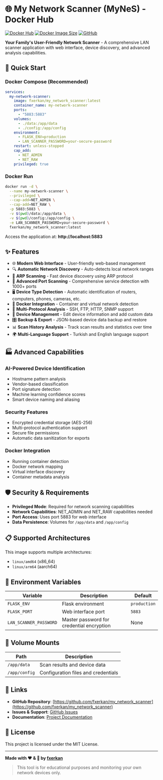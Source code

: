 # 🌐 My Network Scanner (MyNeS) - Docker Hub

[![Docker Hub](https://img.shields.io/docker/pulls/fxerkan/my_network_scanner.svg)](https://hub.docker.com/r/fxerkan/my_network_scanner)
[![Docker Image Size](https://img.shields.io/docker/image-size/fxerkan/my_network_scanner/latest)](https://hub.docker.com/r/fxerkan/my_network_scanner)
[![GitHub](https://img.shields.io/github/stars/fxerkan/my_network_scanner?style=social)](https://github.com/fxerkan/my_network_scanner)

**Your Family's User-Friendly Network Scanner** - A comprehensive LAN scanner application with web interface, device discovery, and advanced analysis capabilities.

## 🚀 Quick Start

### Docker Compose (Recommended)

```yaml
services:
  my-network-scanner:
    image: fxerkan/my_network_scanner:latest
    container_name: my-network-scanner
    ports:
      - "5883:5883"
    volumes:
      - ./data:/app/data
      - ./config:/app/config
    environment:
      - FLASK_ENV=production
      - LAN_SCANNER_PASSWORD=your-secure-password
    restart: unless-stopped
    cap_add:
      - NET_ADMIN
      - NET_RAW
    privileged: true
```

### Docker Run

```bash
docker run -d \
  --name my-network-scanner \
  --privileged \
  --cap-add=NET_ADMIN \
  --cap-add=NET_RAW \
  -p 5883:5883 \
  -v $(pwd)/data:/app/data \
  -v $(pwd)/config:/app/config \
  -e LAN_SCANNER_PASSWORD=your-secure-password \
  fxerkan/my_network_scanner:latest
```

Access the application at: **http://localhost:5883**

## ✨ Features

- 🌐 **Modern Web Interface** - User-friendly web-based management
- 🔍 **Automatic Network Discovery** - Auto-detects local network ranges
- 🔬 **ARP Scanning** - Fast device discovery using ARP protocol
- 🔌 **Advanced Port Scanning** - Comprehensive service detection with 1000+ ports
- 🖥️ **Device Type Detection** - Automatic identification of routers, computers, phones, cameras, etc.
- 🐳 **Docker Integration** - Container and virtual network detection
- 🔐 **Multi-Protocol Analysis** - SSH, FTP, HTTP, SNMP support
- 📝 **Device Management** - Edit device information and add custom data
- 🎛️ **Backup & Export** - JSON-based device data backup and restore
- 📊 **Scan History Analysis** - Track scan results and statistics over time
- 🌍 **Multi-Language Support** - Turkish and English language support

## 🏭 Advanced Capabilities

### AI-Powered Device Identification
- Hostname pattern analysis
- Vendor-based classification  
- Port signature detection
- Machine learning confidence scores
- Smart device naming and aliasing

### Security Features
- Encrypted credential storage (AES-256)
- Multi-protocol authentication support
- Secure file permissions
- Automatic data sanitization for exports

### Docker Integration
- Running container detection
- Docker network mapping
- Virtual interface discovery
- Container metadata analysis

## 🛡️ Security & Requirements

- **Privileged Mode**: Required for network scanning capabilities
- **Network Capabilities**: NET_ADMIN and NET_RAW capabilities needed
- **Port Access**: Uses port 5883 for web interface
- **Data Persistence**: Volumes for `/app/data` and `/app/config`

## 📋 Supported Architectures

This image supports multiple architectures:
- `linux/amd64` (x86_64)
- `linux/arm64` (aarch64)

## 🔧 Environment Variables

| Variable | Description | Default |
|----------|-------------|---------|
| `FLASK_ENV` | Flask environment | `production` |
| `FLASK_PORT` | Web interface port | `5883` |
| `LAN_SCANNER_PASSWORD` | Master password for credential encryption | None |

## 📁 Volume Mounts

| Path | Description |
|------|-------------|
| `/app/data` | Scan results and device data |
| `/app/config` | Configuration files and credentials |

## 🔗 Links

- **GitHub Repository**: [https://github.com/fxerkan/my_network_scanner](https://github.com/fxerkan/my_network_scanner)
- **Issues & Support**: [GitHub Issues](https://github.com/fxerkan/my_network_scanner/issues)
- **Documentation**: [Project Documentation](https://github.com/fxerkan/my_network_scanner/blob/main/CLAUDE.md)

## 📄 License

This project is licensed under the MIT License.

---

**Made with ❤️ & 🤖 by [fxerkan](https://github.com/fxerkan)**

> This tool is for educational purposes and monitoring your own network devices only.